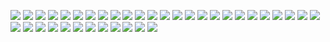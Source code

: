 ![](https://github.com/Frank-Hong/photos/tree/master/theForbiddenCity/IMG_20220515_171143.jpg)
![](https://github.com/Frank-Hong/photos/tree/master/theForbiddenCity/IMG_20220515_171155.jpg)
![](https://github.com/Frank-Hong/photos/tree/master/theForbiddenCity/IMG_20220515_171724.jpg)
![](https://github.com/Frank-Hong/photos/tree/master/theForbiddenCity/IMG_20220515_171847.jpg)
![](https://github.com/Frank-Hong/photos/tree/master/theForbiddenCity/IMG_20220515_171905.jpg)
![](https://github.com/Frank-Hong/photos/tree/master/theForbiddenCity/IMG_20220515_173051.jpg)
![](https://github.com/Frank-Hong/photos/tree/master/theForbiddenCity/IMG_20220713_155324.jpg)
![](https://github.com/Frank-Hong/photos/tree/master/theForbiddenCity/IMG_20220713_155400.jpg)
![](https://github.com/Frank-Hong/photos/tree/master/theForbiddenCity/IMG_20220713_155432.jpg)
![](https://github.com/Frank-Hong/photos/tree/master/theForbiddenCity/IMG_20220713_160326.jpg)
![](https://github.com/Frank-Hong/photos/tree/master/theForbiddenCity/IMG_20220713_160335.jpg)
![](https://github.com/Frank-Hong/photos/tree/master/theForbiddenCity/IMG_20220713_160346.jpg)
![](https://github.com/Frank-Hong/photos/tree/master/theForbiddenCity/IMG_20220713_160449.jpg)
![](https://github.com/Frank-Hong/photos/tree/master/theForbiddenCity/IMG_20220713_160759.jpg)
![](https://github.com/Frank-Hong/photos/tree/master/theForbiddenCity/IMG_20220713_160841.jpg)
![](https://github.com/Frank-Hong/photos/tree/master/theForbiddenCity/IMG_20220713_161141.jpg)
![](https://github.com/Frank-Hong/photos/tree/master/theForbiddenCity/IMG_20220713_161147.jpg)
![](https://github.com/Frank-Hong/photos/tree/master/theForbiddenCity/IMG_20220713_161149.jpg)
![](https://github.com/Frank-Hong/photos/tree/master/theForbiddenCity/IMG_20220713_161307.jpg)
![](https://github.com/Frank-Hong/photos/tree/master/theForbiddenCity/IMG_20220713_161327.jpg)
![](https://github.com/Frank-Hong/photos/tree/master/theForbiddenCity/IMG_20220713_161542.jpg)
![](https://github.com/Frank-Hong/photos/tree/master/theForbiddenCity/IMG_20220713_161620.jpg)
![](https://github.com/Frank-Hong/photos/tree/master/theForbiddenCity/IMG_20220713_163047.jpg)
![](https://github.com/Frank-Hong/photos/tree/master/theForbiddenCity/IMG_20220713_163301.jpg)
![](https://github.com/Frank-Hong/photos/tree/master/theForbiddenCity/IMG_20220713_163612.jpg)
![](https://github.com/Frank-Hong/photos/tree/master/theForbiddenCity/IMG_20220713_163659.jpg)
![](https://github.com/Frank-Hong/photos/tree/master/theForbiddenCity/IMG_20220713_163711.jpg)
![](https://github.com/Frank-Hong/photos/tree/master/theForbiddenCity/IMG_20220713_164030.jpg)
![](https://github.com/Frank-Hong/photos/tree/master/theForbiddenCity/IMG_20220713_164038.jpg)
![](https://github.com/Frank-Hong/photos/tree/master/theForbiddenCity/IMG_20220713_164231.jpg)
![](https://github.com/Frank-Hong/photos/tree/master/theForbiddenCity/IMG_20220713_164250.jpg)
![](https://github.com/Frank-Hong/photos/tree/master/theForbiddenCity/IMG_20220713_164312.jpg)
![](https://github.com/Frank-Hong/photos/tree/master/theForbiddenCity/IMG_20220713_164313.jpg)
![](https://github.com/Frank-Hong/photos/tree/master/theForbiddenCity/IMG_20220713_164338.jpg)
![](https://github.com/Frank-Hong/photos/tree/master/theForbiddenCity/IMG_20220713_164533.jpg)
![](https://github.com/Frank-Hong/photos/tree/master/theForbiddenCity/IMG_20220713_165016.jpg)
![](https://github.com/Frank-Hong/photos/tree/master/theForbiddenCity/IMG_20220713_224843.jpg)